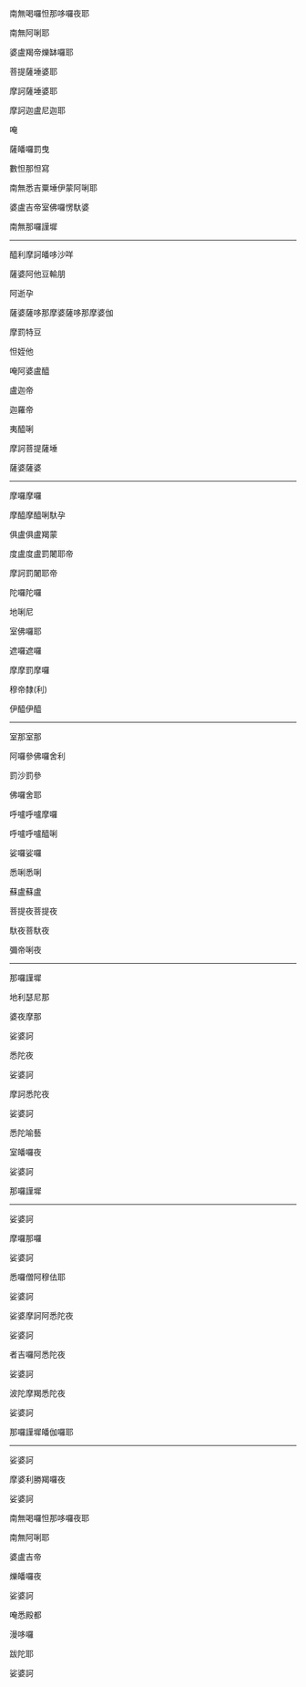 南無喝囉怛那哆囉夜耶

南無阿唎耶

婆盧羯帝爍缽囉耶

菩提薩埵婆耶

摩訶薩埵婆耶

摩訶迦盧尼迦耶

唵

薩皤囉罰曳

數怛那怛寫

南無悉吉粟埵伊蒙阿唎耶

婆盧吉帝室佛囉愣馱婆

南無那囉謹墀

----
醯利摩訶皤哆沙咩

薩婆阿他豆輸朋

阿逝孕

薩婆薩哆那摩婆薩哆那摩婆伽

摩罰特豆

怛姪他

唵阿婆盧醯

盧迦帝

迦羅帝

夷醯唎

摩訶菩提薩埵

薩婆薩婆

----
摩囉摩囉

摩醯摩醯唎馱孕

俱盧俱盧羯蒙

度盧度盧罰闍耶帝

摩訶罰闍耶帝

陀囉陀囉

地唎尼

室佛囉耶

遮囉遮囉

摩摩罰摩囉

穆帝隸(利)

伊醯伊醯

----
室那室那

阿囉參佛囉舍利

罰沙罰參

佛囉舍耶

呼嚧呼嚧摩囉

呼嚧呼嚧醯唎

娑囉娑囉

悉唎悉唎

蘇盧蘇盧

菩提夜菩提夜

馱夜菩馱夜

彌帝唎夜

----
那囉謹墀

地利瑟尼那

婆夜摩那

娑婆訶

悉陀夜

娑婆訶

摩訶悉陀夜

娑婆訶

悉陀喻藝

室皤囉夜

娑婆訶

那囉謹墀

----
娑婆訶

摩囉那囉

娑婆訶

悉囉僧阿穆佉耶

娑婆訶

娑婆摩訶阿悉陀夜

娑婆訶

者吉囉阿悉陀夜

娑婆訶

波陀摩羯悉陀夜

娑婆訶

那囉謹墀皤伽囉耶

----
娑婆訶

摩婆利勝羯囉夜

娑婆訶

南無喝囉怛那哆囉夜耶

南無阿唎耶

婆盧吉帝

爍皤囉夜

娑婆訶

唵悉殿都

漫哆囉

跋陀耶

娑婆訶
